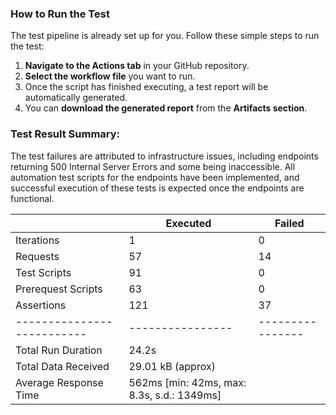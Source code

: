 ### How to Run the Test

The test pipeline is already set up for you. Follow these simple steps to run the test:

1. **Navigate to the Actions tab** in your GitHub repository.
2. **Select the workflow file** you want to run.
3. Once the script has finished executing, a test report will be automatically generated.
4. You can **download the generated report** from the **Artifacts section**.



### Test Result Summary:
The test failures are attributed to infrastructure issues, including endpoints returning 500 Internal Server Errors and some being inaccessible.
All automation test scripts for the endpoints have been implemented, and successful execution of these tests is expected once the endpoints are functional.

|                          | Executed       | Failed         |
|--------------------------|----------------|----------------|
| Iterations               | 1              | 0              |
| Requests                 | 57             | 14             |
| Test Scripts             | 91             | 0              |
| Prerequest Scripts       | 63             | 0              |
| Assertions               | 121            | 37             |
|--------------------------|----------------|----------------|
| Total Run Duration       | 24.2s          |                |
| Total Data Received      | 29.01 kB (approx) |             |
| Average Response Time    | 562ms [min: 42ms, max: 8.3s, s.d.: 1349ms] |

